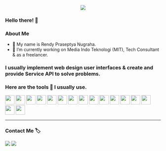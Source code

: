 <div align="center">
  <img src="https://media3.giphy.com/media/3o85xGocUH8RYoDKKs/giphy.gif">  
</div>
<h3>Hello there! 👋</h3>
<h3>About Me</h3>
<ul>
  <li>🧑 My name is Rendy Praseptya Nugraha.</li>
  <li>💼 I’m currently working on Media Indo Teknologi (MIT), Tech Consultant & as a freelancer.</li>
</ul>
<h3>I usually implement web design user interfaces & create and provide Service API to solve problems.</h3>
<h3>Here are the tools 🧰 I usually use.</h3>
  <p>
  <img src="https://cdn.jsdelivr.net/gh/devicons/devicon/icons/visualstudio/visualstudio-plain.svg" height="30" width="30"/>
  <img src="https://cdn.jsdelivr.net/gh/devicons/devicon/icons/vscode/vscode-original.svg" height="30" width="30">    
  <img src="https://cdn.jsdelivr.net/gh/devicons/devicon/icons/html5/html5-original.svg" height="30" width="30"/>
  <img src="https://cdn.jsdelivr.net/gh/devicons/devicon/icons/css3/css3-original.svg" height="30" width="30"/>        
  <img src="https://cdn.jsdelivr.net/gh/devicons/devicon/icons/javascript/javascript-original.svg" height="30" width="30"/>
  <img src="https://cdn.jsdelivr.net/gh/devicons/devicon/icons/php/php-original.svg" height="30" width="30"/>
  <img src="https://cdn.jsdelivr.net/gh/devicons/devicon/icons/csharp/csharp-original.svg" height="30" width="30"/>
  <img src="https://cdn.jsdelivr.net/gh/devicons/devicon/icons/bootstrap/bootstrap-original.svg" height="30" width="30"/>
  <img src="https://cdn.jsdelivr.net/gh/devicons/devicon/icons/codeigniter/codeigniter-plain.svg" height="30" width="30"/>
  <img src="https://cdn.jsdelivr.net/gh/devicons/devicon/icons/laravel/laravel-plain.svg" height="30" width="30"/>
  <img src="https://cdn.jsdelivr.net/gh/devicons/devicon/icons/dotnetcore/dotnetcore-original.svg" height="30" width="30"/>
  <img src="https://cdn.jsdelivr.net/gh/devicons/devicon/icons/composer/composer-original.svg" height="30" width="30"/>        
  <img src="https://cdn.jsdelivr.net/gh/devicons/devicon/icons/microsoftsqlserver/microsoftsqlserver-plain.svg" height="30" width="30"/>    <img src="https://cdn.jsdelivr.net/gh/devicons/devicon/icons/postgresql/postgresql-original.svg" height="30" width="30"/>
  <img src="https://cdn.jsdelivr.net/gh/devicons/devicon/icons/mysql/mysql-original-wordmark.svg" height="30" width="30"/>
  <img src="https://cdn.jsdelivr.net/gh/devicons/devicon/icons/git/git-original.svg" height="30" width="30"/>        
  </p>
  <hr>
  <div>
    <h3>Contact Me 🏷</h3>
    <p>
      <a href="" target="_blank"><img src="https://img.shields.io/badge/Instagram-E4405F?style=for-the-badge&logo=instagram&logoColor=white"></a>
    <a href="" target="_blank"><img src="https://img.shields.io/badge/LinkedIn-0077B5?style=for-the-badge&logo=linkedin&logoColor=white"></a>
    </p>
  </div>
  
<!--<ol type="number">-->
  <!-- <li>I usually identify areas in a business process that need improvement. I will conduct a thorough analysis, collect data, and evaluate existing processes. After that, I will design solutions that integrate information technology, such as the use of relevant web applications, digital platforms, and automation systems.</li> -->
  
<!--</ol>-->
<!--
**Renddevs/Renddevs** is a ✨ _special_ ✨ repository because its `README.md` (this file) appears on your GitHub profile.

Here are some ideas to get you started:

- 🔭 I’m currently working on ...
- 🌱 I’m currently learning ...
- 👯 I’m looking to collaborate on ...
- 🤔 I’m looking for help with ...
- 💬 Ask me about ...
- 📫 How to reach me: ...
- 😄 Pronouns: ...
- ⚡ Fun fact: ...
-->
